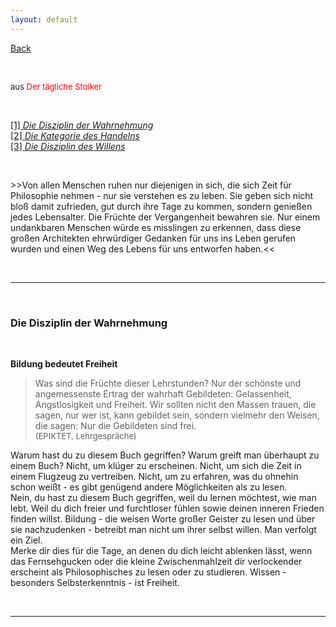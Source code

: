 ```yaml
---
layout: default
---
```


[Back](./)

&nbsp;

<font size="-1">aus <span style="color:red ">Der tägliche Stoiker</span></font>  

&nbsp;

[[1] *Die Disziplin der Wahrnehmung*](#chapter1)  
[[2] *Die Kategorie des Handelns*](#chapter2)  
[[3] *Die Disziplin des Willens*](#chapter3)  

&nbsp;

\>\>Von allen Menschen ruhen nur diejenigen in sich, die sich Zeit für Philosophie nehmen - nur sie verstehen es zu leben. Sie geben sich nicht bloß damit zufrieden, gut durch ihre Tage zu kommen, sondern genießen jedes Lebensalter. Die Früchte der Vergangenheit bewahren sie. Nur einem undankbaren Menschen würde es misslingen zu erkennen, dass diese großen Architekten ehrwürdiger Gedanken für uns ins Leben gerufen wurden und einen Weg des Lebens für uns entworfen haben.\<\<

&nbsp;

***

&nbsp;

<a name="chapter1"></a>
### Die Disziplin der Wahrnehmung  

&nbsp;

**Bildung bedeutet Freiheit**  
>Was sind die Früchte dieser Lehrstunden? Nur der schönste und angemessenste Ertrag der wahrhaft Gebildeten: Gelassenheit, Angstlosigkeit und Freiheit. Wir sollten nicht den Massen trauen, die sagen, nur wer ist, kann gebildet sein, sondern vielmehr den Weisen, die sagen: Nur die Gebildeten sind frei.   
> <font size="-1">(EPIKTET, Lehrgespräche)</font>

Warum hast du zu diesem Buch gegriffen? Warum greift man überhaupt zu einem Buch? Nicht, um klüger zu erscheinen. Nicht, um sich die Zeit in einem Flugzeug zu vertreiben. Nicht, um zu erfahren, was du ohnehin schon weißt - es gibt genügend andere Möglichkeiten als zu lesen.  
Nein, du hast zu diesem Buch gegriffen, weil du lernen möchtest, wie man lebt. Weil du dich freier und furchtloser fühlen sowie deinen inneren Frieden finden willst. Bildung - die weisen Worte großer Geister zu lesen und über sie nachzudenken - betreibt man nicht um ihrer selbst willen. Man verfolgt ein Ziel.  
Merke dir dies für die Tage, an denen du dich leicht ablenken lässt, wenn das Fernsehgucken oder die kleine Zwischenmahlzeit dir verlockender erscheint als Philosophisches zu lesen oder zu studieren. Wissen - besonders Selbsterkenntnis - ist Freiheit.  

&nbsp;

---

&nbsp;
